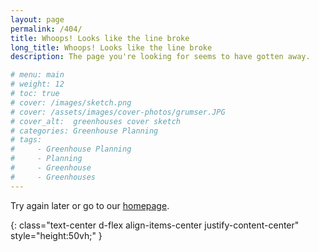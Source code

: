 ```yaml
---
layout: page
permalink: /404/
title: Whoops! Looks like the line broke
long_title: Whoops! Looks like the line broke
description: The page you're looking for seems to have gotten away.

# menu: main
# weight: 12
# toc: true
# cover: /images/sketch.png
# cover: /assets/images/cover-photos/grumser.JPG
# cover_alt:  greenhouses cover sketch
# categories: Greenhouse Planning
# tags: 
#     - Greenhouse Planning
#     - Planning
#     - Greenhouse
#     - Greenhouses
---
```


Try again later or go to our [homepage](/).

<i class="fas fa-exclamation-triangle fa-10x text-four" style="font-size:20em"></i>
<!-- ![Shark Tooth Esquire IV](/assets/images/mascot.png) -->
{: class="text-center d-flex align-items-center justify-content-center" style="height:50vh;" }
